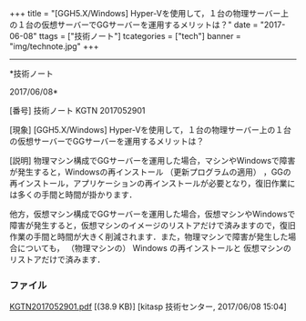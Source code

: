 ﻿+++
title = "[GGH5.X/Windows] Hyper-Vを使用して，１台の物理サーバー上の１台の仮想サーバーでGGサーバーを運用するメリットは？"
date = "2017-06-08"
ttags = ["技術ノート"]
tcategories = ["tech"]
banner = "img/technote.jpg"
+++

-----------------------------------------------------------------------------------------------------------------------------

*技術ノート

2017/06/08*


[番号]
技術ノート KGTN 2017052901

[現象]
[GGH5.X/Windows]
Hyper-Vを使用して，１台の物理サーバー上の１台の仮想サーバーでGGサーバーを運用するメリットは？

[説明]
物理マシン構成でGGサーバーを運用した場合，マシンやWindowsで障害が発生すると，Windowsの再インストール
（更新プログラムの適用）
，GGの再インストール，アプリケーションの再インストールが必要となり，復旧作業には多くの手間と時間が掛かります．

他方，仮想マシン構成でGGサーバーを運用した場合，仮想マシンやWindowsで障害が発生すると，仮想マシンのイメージのリストアだけで済みますので，復旧作業の手間と時間が大きく削減されます．また，物理マシンで障害が発生した場合についても，
（物理マシンの） Windows の再インストールと
仮想マシンのリストアだけで済みます．


### ファイル

 
 


[KGTN2017052901.pdf](http://techreport.kitasp.net/attachments/download/3705/KGTN2017052901.pdf)
 [(38.9 KB)] [kitasp 技術センター, 2017/06/08
15:04]


 


 

